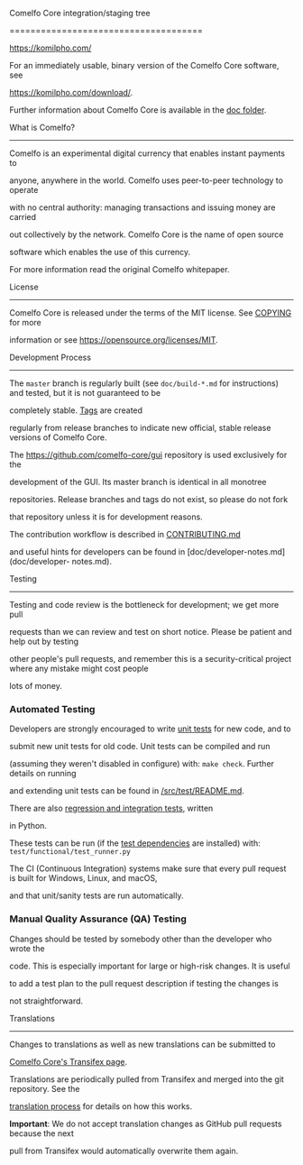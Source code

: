 Comelfo Core integration/staging tree

=====================================



https://komilpho.com/



For an immediately usable, binary version of the Comelfo Core software, see
 
https://komilpho.com/download/.



Further information about Comelfo Core is available in the [doc folder](/doc).



What is Comelfo?

----------------



Comelfo is an experimental digital currency that enables instant payments to 

anyone, anywhere in the world. Comelfo uses peer-to-peer technology to operate

with no central authority: managing transactions and issuing money are carried

out collectively by the network. Comelfo Core is the name of open source

software which enables the use of this currency.



For more information read the original Comelfo whitepaper.



License

-------



Comelfo Core is released under the terms of the MIT license. See [COPYING](COPYING) for 
more

information or see https://opensource.org/licenses/MIT.



Development Process

-------------------



The `master` branch is regularly built (see `doc/build-*.md` for instructions) and 
tested, but it is not guaranteed to be

completely stable. [Tags](https://github.com/comelfo/comelfo/tags) are created

regularly from release branches to indicate new official, stable release versions of 
Comelfo Core.



The https://github.com/comelfo-core/gui repository is used exclusively for the

development of the GUI. Its master branch is identical in all monotree

repositories. Release branches and tags do not exist, so please do not fork

that repository unless it is for development reasons.



The contribution workflow is described in [CONTRIBUTING.md](CONTRIBUTING.md)

and useful hints for developers can be found in [doc/developer-notes.md](doc/developer-
notes.md).



Testing

-------



Testing and code review is the bottleneck for development; we get more pull

requests than we can review and test on short notice. Please be patient and help out by 
testing

other people's pull requests, and remember this is a security-critical project where any 
mistake might cost people

lots of money.



### Automated Testing



Developers are strongly encouraged to write [unit tests](src/test/README.md) for new 
code, and to

submit new unit tests for old code. Unit tests can be compiled and run

(assuming they weren't disabled in configure) with: `make check`. Further details on 
running

and extending unit tests can be found in [/src/test/README.md](/src/test/README.md).



There are also [regression and integration tests](/test), written

in Python.

These tests can be run (if the [test dependencies](/test) are installed) with: 
`test/functional/test_runner.py`



The CI (Continuous Integration) systems make sure that every pull request is built for 
Windows, Linux, and macOS,

and that unit/sanity tests are run automatically.



### Manual Quality Assurance (QA) Testing



Changes should be tested by somebody other than the developer who wrote the

code. This is especially important for large or high-risk changes. It is useful

to add a test plan to the pull request description if testing the changes is

not straightforward.



Translations

------------



Changes to translations as well as new translations can be submitted to

[Comelfo Core's Transifex page](https://www.transifex.com/comelfo/comelfo/).



Translations are periodically pulled from Transifex and merged into the git repository. 
See the

[translation process](doc/translation_process.md) for details on how this works.



**Important**: We do not accept translation changes as GitHub pull requests because the 
next

pull from Transifex would automatically overwrite them again.
